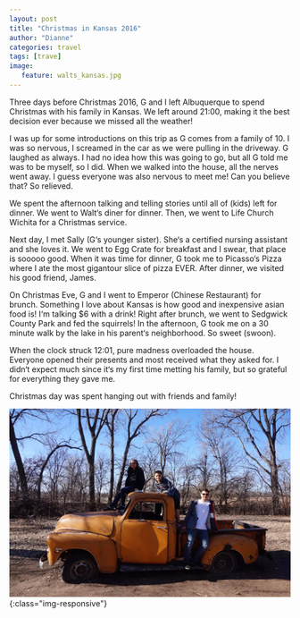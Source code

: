 ```yaml
---
layout: post
title: "Christmas in Kansas 2016"
author: "Dianne"
categories: travel
tags: [trave]
image:
   feature: walts_kansas.jpg
---
```


Three days before Christmas 2016, G and I left Albuquerque to spend Christmas with his family in Kansas. We left around 21:00, making it the best decision ever because we missed all the weather!

I was up for some introductions on this trip as G comes from a family of 10. I was so nervous, I screamed in the car as we were pulling in the driveway. G laughed as always. I had no idea how this was going to go, but all G told me was to be myself, so I did. When we walked into the house, all the nerves went away. I guess everyone was also nervous to meet me! Can you believe that? So relieved.

We spent the afternoon talking and telling stories until all of (kids) left for dinner. We went to Walt&#8216;s diner for dinner. Then, we went to Life Church Wichita for a Christmas service.

Next day, I met Sally (G&#8216;s younger sister). She&#8216;s a certified nursing assistant and she loves it. We went to Egg Crate for breakfast and I swear, that place is sooooo good. When it was time for dinner, G took me to Picasso&#8216;s Pizza where I ate the most gigantour slice of pizza EVER. After dinner, we visited his good friend, James.

On Christmas Eve, G and I went to Emperor (Chinese Restaurant) for brunch. Something I love about Kansas is how good and inexpensive asian food is! I&#8216;m talking $6 with a drink! Right after brunch, we went to Sedgwick County Park and fed the squirrels! In the afternoon, G took me on a 30 minute walk by the lake in his parent&#8216;s neighborhood. So sweet (swoon).

When the clock struck 12:01, pure madness overloaded the house. Everyone opened their presents and most received what they asked for. I didn&#8216;t expect much since it&#8216;s my first time metting his family, but so grateful for everything they gave me.

Christmas day was spent hanging out with friends and family!

![Sedgwick County Park](/assets/img/kansas_truck_picture.jpg){:class="img-responsive"}
